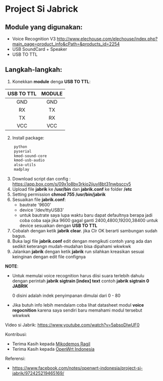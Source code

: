 # Project Si Jabrick

## Module yang digunakan:
- Voice Recognition V3 http://www.elechouse.com/elechouse/index.php?main_page=product_info&cPath=&products_id=2254
- USB SoundCard + Speaker
- USB TO TTL

## Langkah-langkah:
1. Konekkan **module** denga **USB TO TTL**:

| USB TO TTL    | MODULE        |
|:-------------:|:-------------:|
|GND	        	| GND		        |
|RX		          | TX		        |
|TX		          | RX		        |
|VCC 		        | VCC		        |

2. Install package:
```bash
    python
    pyserial
    kmod-sound-core
    kmod-usb-audio
    alsa-utils
    madplay
```

3. Download script dan config : https://app.box.com/s/09x1o8bv3rkio2jiuyl8bt31nwbsccv5
4. Upload file **jabrik** ke **/usr/bin** dan **jabrik.conf** ke folder **/etc**
5. Setting permission **chmod 755 /usr/bin/jabrik**
6. Sesuaikan file **jabrik.conf**:
	- bautrate '9600'
	- device '/dev/ttyUSB3'
	- untuk bautrate saya lupa waktu baru dapat defaultnya berapa jadi coba coba saja jika 9600 gagal ganti 2400,4800,19200,38400 untuk device sesuaikan dengan **USB TO TTL** 
7. Cobalah dengan ketik **jabrik clear**. jika Clr OK berarti sambungan sudah bagus.
8. Buka lagi file **jabrik.conf** edit dengan mengikuti contoh yang ada dan sedikit keterangn mudah-mudahan bisa dipahami wkwkwk
9. Jalankan **jabrik** dengan ketik **jabrik** run silahkan kreasikan sesuai keinginan dengan edit file confignya

**NOTE**:
- Untuk memulai voice recognition harus diisi suara terlebih dahulu dengan perintah **jabrik sigtrain [index] text**
  contoh **jabrik sigtrain 0 JABRIK**
  
  0 disini adalah indek penyimpanan dimulai dari 0 - 80

- Jika butuh info lebih mendalam coba lihat datasheet modul **voice regocnition** karena saya sendiri baru memahami modul tersebut wkwkwk

Video si Jabrik: https://www.youtube.com/watch?v=5absoDlwUF0

Kontribusi: 
- Terima Kasih kepada [Mikodemos Ragil](https://www.facebook.com/mikodemos.ragil)
- Terima Kasih kepada [OpenWrt Indonesia](https://www.facebook.com/groups/openwrt)

Referensi:
- https://www.facebook.com/notes/openwrt-indonesia/project-si-jabrik/972425219465169/
